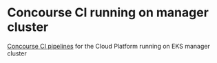 # Concourse CI running on manager cluster

[Concourse CI pipelines](https://concourse.cloud-platform.service.justice.gov.uk/) for the Cloud Platform running on EKS manager cluster


